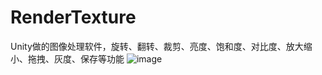 # RenderTexture
Unity做的图像处理软件，旋转、翻转、裁剪、亮度、饱和度、对比度、放大缩小、拖拽、灰度、保存等功能
![image](https://img-blog.csdnimg.cn/20181118211338872.png?x-oss-process=image/watermark,type_ZmFuZ3poZW5naGVpdGk,shadow_10,text_aHR0cHM6Ly9ibG9nLmNzZG4ubmV0L3FxXzMzOTY3NTIx,size_16,color_FFFFFF,t_70)
